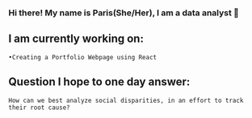 ### Hi there! My name is Paris(She/Her), I am a data analyst 👋
## I am currently working on: 
 
    •Creating a Portfolio Webpage using React 
    
  
## Question I hope to one day answer:

    How can we best analyze social disparities, in an effort to track their root cause?

<!--
**ParisNBruner/ParisNBruner** is a ✨ _special_ ✨ repository because its `README.md` (this file) appears on your GitHub profile.

Here are some ideas to get you started:

- 🔭 I’m currently working on ...
- 🌱 I’m currently learning ...
- 👯 I’m looking to collaborate on ...
- 🤔 I’m looking for help with ...
- 💬 Ask me about ...
- 📫 How to reach me: ...
- 😄 Pronouns: ...
- ⚡ Fun fact: ...
-->
